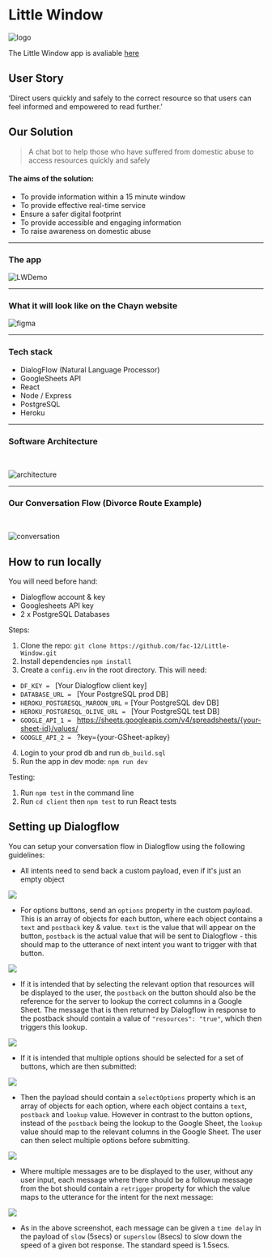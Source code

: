 # Little Window
![logo](https://user-images.githubusercontent.com/24212625/37564924-8fc09424-2a97-11e8-90bf-32a0dc3255e1.png)

The Little Window app is avaliable [here](https://little-window.herokuapp.com)

## User Story
‘Direct users quickly and safely to the correct resource so that users can feel informed and empowered to read further.’

## Our Solution
> A chat bot to help those who have suffered from domestic abuse to access resources quickly and safely

#### The aims of the solution:
- To provide information within a 15 minute window
- To provide effective real-time service
- Ensure a safer digital footprint
- To provide accessible and engaging information
- To raise awareness on domestic abuse

___

### The app

![LWDemo](https://user-images.githubusercontent.com/24212625/37564932-9ac46b84-2a97-11e8-8087-127b9225db75.gif)

___

### What it will look like on the Chayn website

![figma](https://user-images.githubusercontent.com/24212625/37564928-95868bac-2a97-11e8-8e29-636986686a8a.png)

___

### Tech stack
- DialogFlow (Natural Language Processor)
- GoogleSheets API
- React
- Node / Express
- PostgreSQL
- Heroku

___

### Software Architecture
<br>

![architecture](https://user-images.githubusercontent.com/24212625/37564922-8ba64078-2a97-11e8-82c6-172ca3a67a8d.png)

___

### Our Conversation Flow (Divorce Route Example)
<br>

![conversation](https://user-images.githubusercontent.com/24212625/37564925-9256652e-2a97-11e8-84ec-2bbb4637cd8e.png)

## How to run locally
You will need before hand:
- Dialogflow account & key
- Googlesheets API key
- 2 x PostgreSQL Databases

Steps:

1. Clone the repo:
`git clone https://github.com/fac-12/Little-Window.git`
2. Install dependencies
`npm install`
3. Create a `config.env` in the root directory. This will need:
- `DF_KEY = ` [Your Dialogflow client key]  
- `DATABASE_URL = ` [Your PostgreSQL prod DB]
- `HEROKU_POSTGRESQL_MAROON_URL` = [Your PostgreSQL dev DB]
- `HEROKU_POSTGRESQL_OLIVE_URL = ` [Your PostgreSQL test DB]
- `GOOGLE_API_1 = ` https://sheets.googleapis.com/v4/spreadsheets/{your-sheet-id}/values/
- `GOOGLE_API_2 = ` ?key={your-GSheet-apikey}
4. Login  to your prod db and run `db_build.sql`
5. Run the app in dev mode:
`npm run dev`

Testing:
1. Run `npm test` in the command line
2. Run `cd client` then `npm test` to run React tests

## Setting up Dialogflow

You can setup your conversation flow in Dialogflow using the following guidelines:
- All intents need to send back a custom payload, even if it's just an empty object

![](https://user-images.githubusercontent.com/24212625/37565404-c848897e-2aa0-11e8-9c9b-b00698701114.png)

- For options buttons, send an `options` property in the custom payload. This is an array of objects for each button, where each object contains a `text` and `postback` key & value. `text` is the value that will appear on the button, `postback` is the actual value that will be sent to Dialogflow - this should map to the utterance of next intent you want to trigger with that button.

![](https://user-images.githubusercontent.com/24212625/37565413-f9bf4efc-2aa0-11e8-8233-472d1cb92ced.png)

- If it is intended that by selecting the relevant option that resources will be displayed to the user, the `postback` on the button should also be the reference for the server to lookup the correct columns in a Google Sheet. The message that is then returned by Dialogflow in response to the postback should contain a value of `"resources": "true"`, which then triggers this lookup.

![](https://user-images.githubusercontent.com/24212625/37565424-38e4102c-2aa1-11e8-91ad-2d6b7cfa83da.png)

- If it is intended that multiple options should be selected for a set of buttons, which are then submitted:

![](https://user-images.githubusercontent.com/24212625/37565312-f5a33fce-2a9e-11e8-9f43-ef0769fb4fe1.png)

- Then the payload should contain a `selectOptions` property which is an array of objects for each option, where each object contains a `text`, `postback` and `lookup` value. However in contrast to the button options, instead of the `postback` being the lookup to the Google Sheet, the `lookup` value should map to the relevant columns in the Google Sheet. The user can then select multiple options before submitting.

![](https://user-images.githubusercontent.com/24212625/37565331-589a60c6-2a9f-11e8-949c-219964f0ccaf.png)

- Where multiple messages are to be displayed to the user, without any user input, each message where there should be a followup message from the bot should contain a `retrigger` property for which the value maps to the utterance for the intent for the next message:

![](https://user-images.githubusercontent.com/24212625/37565342-92b8fd44-2a9f-11e8-8f2c-39a534059d82.png)

- As in the above screenshot, each message can be given a `time delay` in the payload of `slow` (5secs) or `superslow` (8secs) to slow down the speed of a given bot response. The standard speed is 1.5secs.
